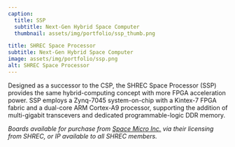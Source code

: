 ```yaml
---
caption:
  title: SSP
  subtitle: Next-Gen Hybrid Space Computer
  thumbnail: assets/img/portfolio/ssp_thumb.png

title: SHREC Space Processor
subtitle: Next-Gen Hybrid Space Computer
image: assets/img/portfolio/ssp.png
alt: SHREC Space Processor
---
```


Designed as a successor to the CSP, the SHREC Space Processor (SSP) provides the same hybrid-computing concept with more FPGA acceleration power. SSP employs a Zynq-7045 system-on-chip with a Kintex-7 FPGA fabric and a dual-core ARM Cortex-A9 processor, supporting the addition of multi-gigabit transcevers and dedicated programmable-logic DDR memory.

_Boards available for purchase from [Space Micro Inc.](https://www.spacemicro.com/) via their licensing from SHREC, or IP available to all SHREC members._